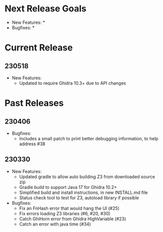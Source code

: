 # Next Release Goals

- New Features:
  * 
- Bugfixes:
  * 


# Current Release

## 230518

- New Features:
  * Updated to require Ghidra 10.3+ due to API changes


# Past Releases

## 230406

- Bugfixes:
  * Includes a small patch to print better debugging information, to help address #38

## 230330

- New Features:
  * Updated gradle to allow auto building Z3 from downloaded source zip
  * Gradle build to support Java 17 for Ghidra 10.2+
  * Simplified build and install instructions, in new INSTALL.md file
  * Status check tool to test for Z3, autoload library if possible
- Bugfixes:
  * Fix an FnHash error that would hang the UI (#25)
  * Fix errors loading Z3 libraries (#6, #20, #30)
  * Catch GhiHorn error from Ghidra HighVariable (#23)
  * Catch an error with java time (#34)
